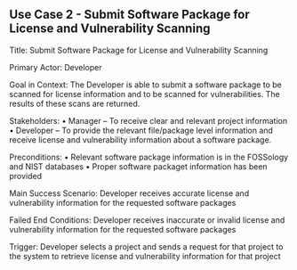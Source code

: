 ## Use Case 2 - Submit Software Package for License and Vulnerability Scanning
Title: Submit Software Package for License and Vulnerability Scanning

Primary Actor: Developer

Goal in Context: The Developer is able to submit a software package to be scanned for license information and to be scanned for vulnerabilities. The results of these scans are returned.

Stakeholders:
•	Manager – To receive clear and relevant project information
•	Developer – To provide the relevant file/package level information and receive license and vulnerability information about a software package.

Preconditions:
•	Relevant software package information is in the FOSSology and NIST databases
•	Proper software packaget information has been provided

Main Success Scenario: Developer receives accurate license and vulnerability information for the requested software packages

Failed End Conditions: Developer receives inaccurate or invalid license and vulnerability information for the requested software packages

Trigger: Developer selects a project and sends a request for that project to the system to retrieve license and vulnerability information for that project
